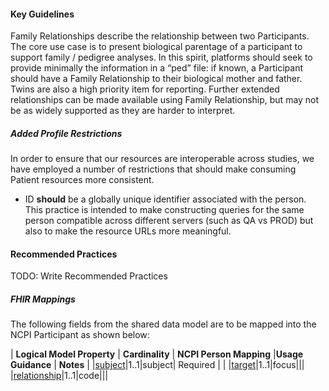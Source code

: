 #### Key Guidelines
Family Relationships describe the relationship between two Participants. The core use case is to present biological parentage of a participant to support family / pedigree analyses. In this spirit, platforms should seek to provide minimally the information in a “ped” file: if known, a Participant should have a Family Relationship to their biological mother and father. Twins are also a high priority item for reporting. Further extended relationships can be made available using Family Relationship, but may not be as widely supported as they are harder to interpret.

##### Added Profile Restrictions
In order to ensure that our resources are interoperable across studies, we have employed a number of restrictions that should make consuming Patient resources more consistent.

* ID **should** be a globally unique identifier associated with the person. This practice is intended to make constructing queries for the same person compatible across different servers (such as QA vs PROD) but also to make the resource URLs more meaningful. 


#### Recommended Practices
TODO: Write Recommended Practices

##### FHIR Mappings
The following fields from the shared data model are to be mapped into the NCPI Participant as shown below:

| **Logical Model Property** | **Cardinality** |  **NCPI Person Mapping** |**Usage Guidance** | **Notes** |
|[subject](StructureDefinition-SharedDataModelFamilyRelationship-definitions.html#diff_SharedDataModelFamilyRelationship.subject)|1..1|subject| Required | |
|[target](StructureDefinition-SharedDataModelFamilyRelationship-definitions.html#diff_SharedDataModelFamilyRelationship.target)|1..1|focus|||
|[relationship](StructureDefinition-SharedDataModelFamilyRelationship-definitions.html#diff_SharedDataModelFamilyRelationship.relationship)|1..1|code|||
